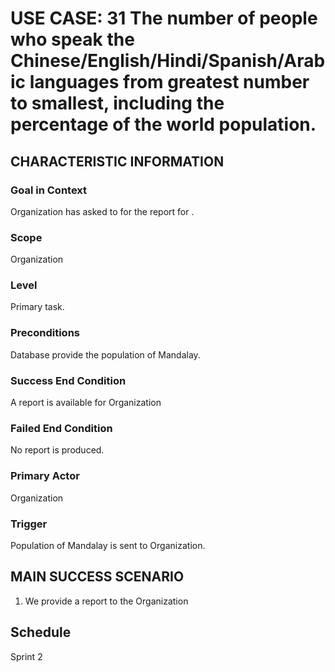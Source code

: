# USE CASE: 31 The number of people who speak the Chinese/English/Hindi/Spanish/Arabic languages from greatest number to smallest, including the percentage of the world population.

## CHARACTERISTIC INFORMATION

### Goal in Context
Organization has asked to for the report for .

### Scope

Organization

### Level

Primary task.

### Preconditions

Database provide the population of Mandalay.

### Success End Condition

A report is available for Organization

### Failed End Condition

No report is produced.

### Primary Actor

Organization

### Trigger

Population of Mandalay is sent to Organization.

## MAIN SUCCESS SCENARIO

1. We provide a report to the Organization

## Schedule
Sprint 2